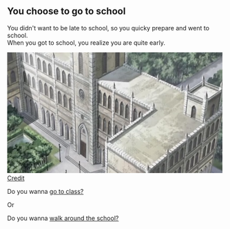 ## You choose to go to school

You didn't want to be late to school, so you quicky prepare and went to school.  
When you got to school, you realize you are quite early.

![school](../../image/school.jpeg)  
[Credit](https://myanimelist.net/featured/1454/Top_10_Best_Anime_Schools_You_Wish_Were_Real)

Do you wanna [go to class?](choice1/class.md)

Or

Do you wanna [walk around the school?](choice2/walkaround.md)